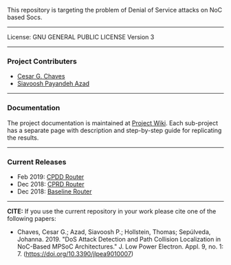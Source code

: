 This repository is targeting the problem of Denial of Service attacks on NoC based Socs.

***

License:  	GNU GENERAL PUBLIC LICENSE Version 3

***

### Project Contributers

- [Cesar G. Chaves](https://github.com/cesarchaves1)
- [Siavoosh Payandeh Azad](https://github.com/siavooshpayandehazad)

***
### Documentation

The project documentation is maintained at [Project Wiki](https://github.com/Project-Bonfire/Secure_Bonfire/wiki). Each sub-project has a separate page with description and step-by-step guide for replicating the results.

***

### Current Releases
* Feb 2019: [CPDD Router](https://github.com/Project-Bonfire/Secure_Bonfire/releases/tag/CPDD)
* Dec 2018: [CPRD Router](https://github.com/Project-Bonfire/Secure_Bonfire/releases/tag/CPRD)
* Dec 2018: [Baseline Router](https://github.com/Project-Bonfire/Secure_Bonfire/releases/tag/Baseline_Router)

***

**CITE:** If you use the current repository in your work please cite one of the following papers:
* Chaves, Cesar G.; Azad, Siavoosh P.; Hollstein, Thomas; Sepúlveda, Johanna. 2019. "DoS Attack Detection and Path Collision Localization in NoC-Based MPSoC Architectures." J. Low Power Electron. Appl. 9, no. 1: 7.
(https://doi.org/10.3390/jlpea9010007)
